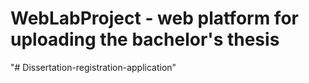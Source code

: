# WebLabProject - web platform for uploading the bachelor's thesis
"# Dissertation-registration-application" 
